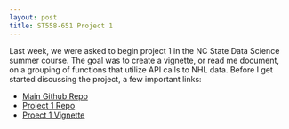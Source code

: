 ```yaml
---
layout: post
title: ST558-651 Project 1
---
```


 	
Last week, we were asked to begin project 1 in the NC State Data Science summer course. The goal was to create a vignette, or read me document, on a grouping of functions that utilize API calls to NHL data. Before I get started discussing the project, a few important links:

*  [Main Github Repo](https://github.com/jrcarr83/jrcarr83.github.io)
*  [Project 1 Repo](https://github.com/jrcarr83/st558-651-project-1)
*  [Proect 1 Vignette](https://jrcarr83.github.io/st558-651-project-1/)
